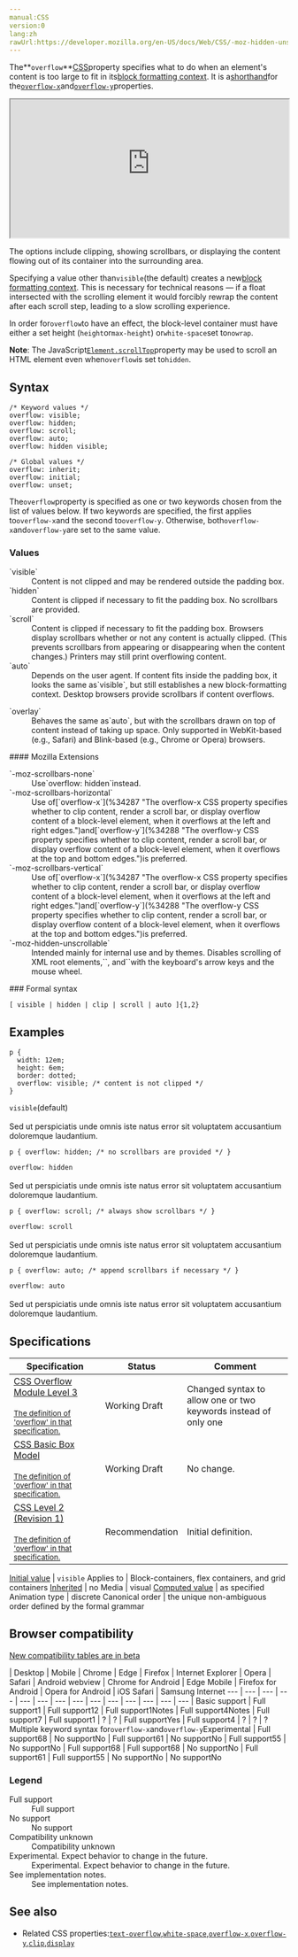 ```yaml
---
manual:CSS
version:0
lang:zh
rawUrl:https://developer.mozilla.org/en-US/docs/Web/CSS/-moz-hidden-unscrollable
---
```






The**`overflow`**[CSS](%427 "")property specifies what to do when an element&#39;s content is too large to fit in its[block formatting context](%29369 ""). It is a[shorthand](%28797 "")for the[`overflow-x`](%34287 "The overflow-x CSS property specifies whether to clip content, render a scroll bar, or display overflow content of a block-level element, when it overflows at the left and right edges.")and[`overflow-y`](%34288 "The overflow-y CSS property specifies whether to clip content, render a scroll bar, or display overflow content of a block-level element, when it overflows at the top and bottom edges.")properties.

<iframe src='https://interactive-examples.mdn.mozilla.net/pages/css/overflow.html' width='100%' height='250'></iframe>


The options include clipping, showing scrollbars, or displaying the content flowing out of its container into the surrounding area.



Specifying a value other than`visible`(the default) creates a new[block formatting context](%29369 ""). This is necessary for technical reasons — if a float intersected with the scrolling element it would forcibly rewrap the content after each scroll step, leading to a slow scrolling experience.



In order for`overflow`to have an effect, the block-level container must have either a set height (`height`or`max-height`) or`white-space`set to`nowrap`.



**Note**: The JavaScript[`Element.scrollTop`](%36772 "The Element.scrollTop property gets or sets the number of pixels that an element's content is scrolled vertically. ")property may be used to scroll an HTML element even when`overflow`is set to`hidden`.



## Syntax<a name="Syntax"></a>

```
/* Keyword values */
overflow: visible;
overflow: hidden;
overflow: scroll;
overflow: auto;
overflow: hidden visible;

/* Global values */
overflow: inherit;
overflow: initial;
overflow: unset;
```


The`overflow`property is specified as one or two keywords chosen from the list of values below. If two keywords are specified, the first applies to`overflow-x`and the second to`overflow-y`. Otherwise, both`overflow-x`and`overflow-y`are set to the same value.


### Values<a name="Values"></a>
<dl><dt id=''>`visible`</dt><dd>Content is not clipped and may be rendered outside the padding box.</dd><dt id=''>`hidden`</dt><dd>Content is clipped if necessary to fit the padding box. No scrollbars are provided.</dd><dt id=''>`scroll`</dt><dd>Content is clipped if necessary to fit the padding box. Browsers display scrollbars whether or not any content is actually clipped. (This prevents scrollbars from appearing or disappearing when the content changes.) Printers may still print overflowing content.</dd><dt id=''>`auto`</dt><dd>Depends on the user agent. If content fits inside the padding box, it looks the same as`visible`, but still establishes a new block-formatting context. Desktop browsers provide scrollbars if content overflows.</dd></dl><dl><dt id=''>`overlay`<i></i><i></i></dt><dd>Behaves the same as`auto`, but with the scrollbars drawn on top of content instead of taking up space. Only supported in WebKit-based (e.g., Safari) and Blink-based (e.g., Chrome or Opera) browsers.</dd></dl>
#### Mozilla Extensions<a name="Mozilla_Extensions"></a>
<dl><dt id=''>`-moz-scrollbars-none`<i></i></dt><dd>Use`overflow: hidden`instead.</dd><dt id=''>`-moz-scrollbars-horizontal`<i></i></dt><dd>Use of[`overflow-x`](%34287 "The overflow-x CSS property specifies whether to clip content, render a scroll bar, or display overflow content of a block-level element, when it overflows at the left and right edges.")and[`overflow-y`](%34288 "The overflow-y CSS property specifies whether to clip content, render a scroll bar, or display overflow content of a block-level element, when it overflows at the top and bottom edges.")is preferred.</dd><dt id=''>`-moz-scrollbars-vertical`<i></i></dt><dd>Use of[`overflow-x`](%34287 "The overflow-x CSS property specifies whether to clip content, render a scroll bar, or display overflow content of a block-level element, when it overflows at the left and right edges.")and[`overflow-y`](%34288 "The overflow-y CSS property specifies whether to clip content, render a scroll bar, or display overflow content of a block-level element, when it overflows at the top and bottom edges.")is preferred.</dd><dt id=''>`-moz-hidden-unscrollable`<i></i></dt><dd>Intended mainly for internal use and by themes. Disables scrolling of XML root elements,`<html>`, and`<body>`with the keyboard&#39;s arrow keys and the mouse wheel.</dd></dl>
### Formal syntax<a name="Formal_syntax"></a>

```
[ visible | hidden | clip | scroll | auto ]{1,2}
```

## Examples<a name="Examples"></a>

```
p {  
  width: 12em;
  height: 6em;
  border: dotted;
  overflow: visible; /* content is not clipped */ 
}
```


`visible`(default)<br></br>Sed ut perspiciatis unde omnis iste natus error sit voluptatem accusantium doloremque laudantium.


```
p { overflow: hidden; /* no scrollbars are provided */ }
```


`overflow: hidden`<br></br>Sed ut perspiciatis unde omnis iste natus error sit voluptatem accusantium doloremque laudantium.


```
p { overflow: scroll; /* always show scrollbars */ }
```


`overflow: scroll`<br></br>Sed ut perspiciatis unde omnis iste natus error sit voluptatem accusantium doloremque laudantium.


```
p { overflow: auto; /* append scrollbars if necessary */ }
```


`overflow: auto`<br></br>Sed ut perspiciatis unde omnis iste natus error sit voluptatem accusantium doloremque laudantium.


## Specifications<a name="Specifications"></a>

Specification | Status | Comment 
 ---  |  ---  |  ---  | 
[CSS Overflow Module Level 3<br></br><small>The definition of &#39;overflow&#39; in that specification.</small>](%31433 "") | Working Draft | Changed syntax to allow one or two keywords instead of only one 
[CSS Basic Box Model<br></br><small>The definition of &#39;overflow&#39; in that specification.</small>](%36773 "") | Working Draft | No change. 
[CSS Level 2 (Revision 1)<br></br><small>The definition of &#39;overflow&#39; in that specification.</small>](%31435 "") | Recommendation | Initial definition. 


[Initial value](%28552 "") | `visible` 
Applies to | Block-containers, flex containers, and grid containers 
[Inherited](%28555 "") | no 
Media | visual 
[Computed value](%28556 "") | as specified 
Animation type | discrete 
Canonical order | the unique non-ambiguous order defined by the formal grammar 


## Browser compatibility<a name="Browser_compatibility"></a>
[New compatibility tables are in beta<i></i>](%3360 "")

 | <abbr>Desktop<i></i></abbr> | <abbr>Mobile<i></i></abbr> 
 | <abbr>Chrome<i></i></abbr> | <abbr>Edge<i></i></abbr> | <abbr>Firefox<i></i></abbr> | <abbr>Internet Explorer<i></i></abbr> | <abbr>Opera<i></i></abbr> | <abbr>Safari<i></i></abbr> | <abbr>Android webview<i></i></abbr> | <abbr>Chrome for Android<i></i></abbr> | <abbr>Edge Mobile<i></i></abbr> | <abbr>Firefox for Android<i></i></abbr> | <abbr>Opera for Android<i></i></abbr> | <abbr>iOS Safari<i></i></abbr> | <abbr>Samsung Internet<i></i></abbr> 
 ---  |  ---  |  ---  |  ---  |  ---  |  ---  |  ---  |  ---  |  ---  |  ---  |  ---  |  ---  |  ---  |  ---  | 
Basic support | <abbr>Full support</abbr>1 | <abbr>Full support</abbr>12 | <abbr>Full support</abbr>1<abbr>Notes<i></i></abbr> | <abbr>Full support</abbr>4<abbr>Notes<i></i></abbr> | <abbr>Full support</abbr>7 | <abbr>Full support</abbr>1 | <abbr>?</abbr> | <abbr>?</abbr> | <abbr>Full support</abbr>Yes | <abbr>Full support</abbr>4 | <abbr>?</abbr> | <abbr>?</abbr> | <abbr>?</abbr> 
Multiple keyword syntax for`overflow-x`and`overflow-y`<abbr>Experimental<i></i></abbr> | <abbr>Full support</abbr>68 | <abbr>No support</abbr>No | <abbr>Full support</abbr>61 | <abbr>No support</abbr>No | <abbr>Full support</abbr>55 | <abbr>No support</abbr>No | <abbr>Full support</abbr>68 | <abbr>Full support</abbr>68 | <abbr>No support</abbr>No | <abbr>Full support</abbr>61 | <abbr>Full support</abbr>55 | <abbr>No support</abbr>No | <abbr>No support</abbr>No 


### Legend<a name="Legend"></a>
<dl><dt id=''><abbr>Full support</abbr></dt><dd>Full support</dd><dt id=''><abbr>No support</abbr></dt><dd>No support</dd><dt id=''><abbr>Compatibility unknown</abbr></dt><dd>Compatibility unknown</dd><dt id=''><abbr>Experimental. Expect behavior to change in the future.<i></i></abbr></dt><dd>Experimental. Expect behavior to change in the future.</dd><dt id=''><abbr>See implementation notes.<i></i></abbr></dt><dd>See implementation notes.</dd></dl>

## See also<a name="See_also"></a>

* Related CSS properties:[`text-overflow`](%34285 "The text-overflow CSS property determines how overflowed content that is not displayed is signaled to users. It can be clipped, display an ellipsis ('…', U+2026 Horizontal Ellipsis), or display a custom string."),[`white-space`](%34286 "The white-space CSS property determines how whitespace inside an element is handled."),[`overflow-x`](%34287 "The overflow-x CSS property specifies whether to clip content, render a scroll bar, or display overflow content of a block-level element, when it overflows at the left and right edges."),[`overflow-y`](%34288 "The overflow-y CSS property specifies whether to clip content, render a scroll bar, or display overflow content of a block-level element, when it overflows at the top and bottom edges."),[`clip`](%29392 "The clip CSS property defines what portion of an element is visible. The clip property applies only to absolutely positioned elements, that is elements with position:absolute or position:fixed."),[`display`](%30836 "The display CSS property specifies the type of rendering box used for an element. In HTML, default display property values are taken from behaviors described in the HTML specifications or from the browser/user default stylesheet. The default value in XML is inline, including SVG elements.")



